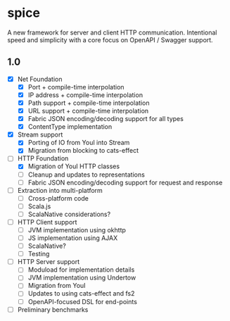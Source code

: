 # spice
A new framework for server and client HTTP communication. Intentional speed and simplicity with a
core focus on OpenAPI / Swagger support.

## 1.0
- [X] Net Foundation
  - [X] Port + compile-time interpolation
  - [X] IP address + compile-time interpolation
  - [X] Path support + compile-time interpolation
  - [X] URL support + compile-time interpolation
  - [X] Fabric JSON encoding/decoding support for all types
  - [X] ContentType implementation
- [X] Stream support
  - [X] Porting of IO from YouI into Stream
  - [X] Migration from blocking to cats-effect
- [ ] HTTP Foundation
  - [X] Migration of YouI HTTP classes
  - [ ] Cleanup and updates to representations
  - [ ] Fabric JSON encoding/decoding support for request and response
- [ ] Extraction into multi-platform
  - [ ] Cross-platform code
  - [ ] Scala.js
  - [ ] ScalaNative considerations?
- [ ] HTTP Client support
  - [ ] JVM implementation using okhttp
  - [ ] JS implementation using AJAX
  - [ ] ScalaNative?
  - [ ] Testing
- [ ] HTTP Server support
  - [ ] Moduload for implementation details
  - [ ] JVM implementation using Undertow
  - [ ] Migration from YouI
  - [ ] Updates to using cats-effect and fs2
  - [ ] OpenAPI-focused DSL for end-points
- [ ] Preliminary benchmarks